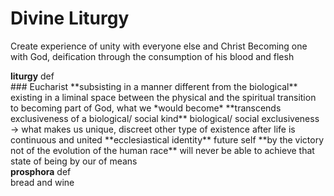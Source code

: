 # Divine Liturgy
Create experience of unity with everyone else and Christ
Becoming one with God, deification through the consumption of his blood and flesh
<div class="def"><b>liturgy</b>
<span class="cm-hashtag cm-hashtag-end cm-meta cm-tag-def">def</span>
<br>

</div>
### Eucharist
**subsisting in a manner different from the biological**
	existing in a liminal space between the physical and the spiritual
	transition to becoming part of God, what we *would become*
**transcends exclusiveness of a biological/ social kind**
	biological/ social exclusiveness -> what makes us unique, discreet
	other type of existence after life is continuous and united
**ecclesiastical identity**
	future self
**by the victory not of the evolution of the human race**
	will never be able to achieve that state of being by our of means
<div class="def"><b>prosphora</b>
<span class="cm-hashtag cm-hashtag-end cm-meta cm-tag-def">def</span>
<br>
bread and wine</div>
